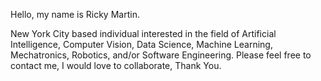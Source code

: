 Hello, my name is Ricky Martin. 

New York City based individual interested in the field of Artificial Intelligence, 
Computer Vision, Data Science, Machine Learning, Mechatronics, Robotics, and/or Software Engineering. 
Please feel free to contact me, I would love to collaborate, Thank You.
